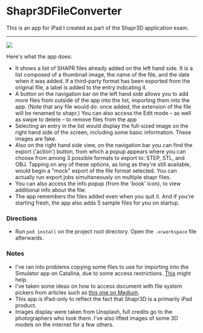 # Shapr3DFileConverter

This is an app for iPad I created as part of the Shapr3D application exam.

---

![](Extras/demo.gif)

Here's what the app does: 

- It shows a list of SHAPR files already added on the left hand side. It is a list composed of a thumbnail image, the name of the file, and the date when it was added. If a third-party format has been exported from the original file, a label is added to the entry indicating it.
- A button on the navigation bar on the left hand side allows you to add more files from outside of the app into the list, importing them into the app. (Note that any file would do: once added, the extension of the file will be renamed to shapr.) You can also access the Edit mode – as well as swipe to delete – to remove files from the app
- Selecting an entry in the list would display the full-sized image on the right hand side of the screen, including some basic information. These images are fake.
- Also on the right hand side view, on the navigation bar you can find the export ('action') button, from which a popup appears where you can choose from among 3 possible formats to export to: STEP, STL, and OBJ. Tapping on any of these options, as long as they're still available, would begin a "mock" export of the file format selected. You can actually run export jobs simultaneously on multiple shapr files.
- You can also access the info popup (from the 'book' icon), to view additional info about the file.
- The app remembers the files added even when you quit it. And if you're starting fresh, the app also adds 5 sample files for you on startup.

### Directions

- Run `pod install` on the project root directory. Open the `.xcworkspace` file afterwards.

### Notes

- I've ran into problems copying some files to use for importing into the Simulator app on Catalina, due to some access restrictions. [This](https://stackoverflow.com/q/58303509) might help.
- I've taken some ideas on how to access document with file system pickers from articles such as [this one on Medium](https://medium.com/flawless-app-stories/a-swifty-way-to-pick-documents-59cad1988a8a).
- This app is iPad-only to reflect the fact that Shapr3D is a primarily iPad product.
- Images display were taken from Unsplash, full credits go to the photographers who took them. I've also lifted images of some 3D models on the internet for a few others.
